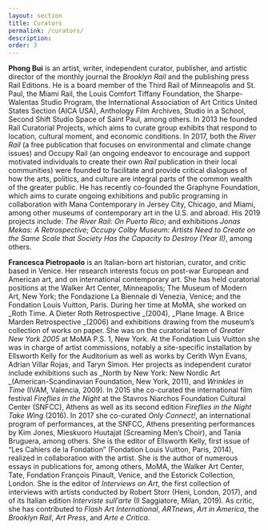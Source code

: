```yaml
---
layout: section
title: Curators
permalink: /curators/
description:
order: 3
---
```


**Phong Bui** is an artist, writer, independent curator, publisher, and artistic director of the monthly journal the _Brooklyn Rail_ and the publishing press Rail Editions. He is a board member of the Third Rail of Minneapolis and St. Paul, the Miami Rail, the Louis Comfort Tiffany Foundation, the Sharpe-Walentas Studio Program, the International Association of Art Critics United States Section (AICA USA), Anthology Film Archives, Studio in a School, Second Shift Studio Space of Saint Paul, among others. In 2013 he founded Rail Curatorial Projects, which aims to curate group exhibits that respond to location, cultural moment, and economic conditions. In 2017, both the _River Rail_ (a free publication that focuses on environmental and climate change issues) and Occupy Rail (an ongoing endeavor to encourage and support motivated individuals to create their own _Rail_ publication in their local communities) were founded to facilitate and provide critical dialogues of how the arts, politics, and culture are integral parts of the common wealth of the greater public. He has recently co-founded the Graphyne Foundation, which aims to curate ongoing exhibitions and public programing in collaboration with Mana Contemporary in Jersey City, Chicago, and Miami, among other museums of contemporary art in the U.S. and abroad. His 2019 projects include: _The River Rail: On Puerto Rico_; and exhibitions _Jonas Mekas: A Retrospective_; _Occupy Colby Museum: Artists Need to Create on the Same Scale that Society Has the Capacity to Destroy (Year II)_, among others.

**Francesca Pietropaolo** is an Italian-born art historian, curator, and critic based in Venice. Her research interests focus on post-war European and American art, and on international contemporary art. She has held curatorial positions at the Walker Art Center, Minneapolis; The Museum of Modern Art, New York; the Fondazione La Biennale di Venezia, Venice; and the Fondation Louis Vuitton, Paris. During her time at MoMA, she worked on _Roth Time. A Dieter Roth Retrospective _(2004), _Plane Image. A Brice Marden Retrospective _(2006) and exhibitions drawing from the museum’s collection of works on paper. She was on the curatorial team of _Greater New York 2005_ at MoMA P.S. 1, New York. At the Fondation Luis Vuitton she was in charge of artist commissions, notably a site-specific installation by Ellsworth Kelly for the Auditorium as well as works by Cerith Wyn Evans, Adrian Villar Rojas, and Taryn Simon. Her projects as independent curator include exhibitions such as _North by New York: New Nordic Art _(American-Scandinavian Foundation, New York, 2011), and _Wrinkles in Time_ (IVAM, Valencia, 2009). In 2015 she co-curated the international film festival _Fireflies in the Night_ at the Stavros Niarchos Foundation Cultural Center (SNFCC), Athens as well as its second edition _Fireflies in the Night Take Wing_ (2016). In 2017 she co-curated _Only Connect!_, an international program of performances, at the SNFCC, Athens presenting performances by Kim Jones, Mieskuoro Huutajat (Screaming Men’s Choir), and Tania Bruguera, among others. She is the editor of Ellsworth Kelly, first issue of “Les Cahiers de la Fondation” (Fondation Louis Vuitton, Paris, 2014), realized in collaboration with the artist. She is the author of numerous essays in publications for, among others, MoMA, the Walker Art Center, Tate, Fondation François Pinault, Venice, and the Estorick Collection, London. She is the editor of _Interviews on Art_, the first collection of interviews with artists conducted by Robert Storr (Heni, London, 2017), and of its Italian edition _Interviste sull’arte_ (Il Saggiatore, Milan, 2019). As critic, she has contributed to _Flash Art International_, _ARTnews_, _Art in America_, the _Brooklyn Rail_, _Art Press_, and _Arte e Critica_.
